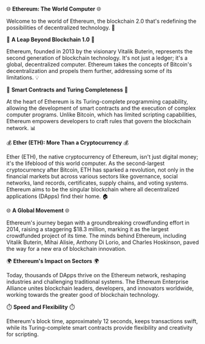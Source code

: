 🌐 **Ethereum: The World Computer** 🌐

Welcome to the world of Ethereum, the blockchain 2.0 that's redefining the possibilities of decentralized technology. 🚀

🌟 **A Leap Beyond Blockchain 1.0** 🌟

Ethereum, founded in 2013 by the visionary Vitalik Buterin, represents the second generation of blockchain technology. It's not just a ledger; it's a global, decentralized computer. Ethereum takes the concepts of Bitcoin's decentralization and propels them further, addressing some of its limitations. 💡

📜 **Smart Contracts and Turing Completeness** 📜

At the heart of Ethereum is its Turing-complete programming capability, allowing the development of smart contracts and the execution of complex computer programs. Unlike Bitcoin, which has limited scripting capabilities, Ethereum empowers developers to craft rules that govern the blockchain network. 📊

💰 **Ether (ETH): More Than a Cryptocurrency** 💰

Ether (ETH), the native cryptocurrency of Ethereum, isn't just digital money; it's the lifeblood of this world computer. As the second-largest cryptocurrency after Bitcoin, ETH has sparked a revolution, not only in the financial markets but across various sectors like governance, social networks, land records, certificates, supply chains, and voting systems. Ethereum aims to be the singular blockchain where all decentralized applications (DApps) find their home. 🏠

🌐 **A Global Movement** 🌐

Ethereum's journey began with a groundbreaking crowdfunding effort in 2014, raising a staggering $18.3 million, marking it as the largest crowdfunded project of its time. The minds behind Ethereum, including Vitalik Buterin, Mihai Alisie, Anthony Di Lorio, and Charles Hoskinson, paved the way for a new era of blockchain innovation.

🌍 **Ethereum's Impact on Sectors** 🌍

Today, thousands of DApps thrive on the Ethereum network, reshaping industries and challenging traditional systems. The Ethereum Enterprise Alliance unites blockchain leaders, developers, and innovators worldwide, working towards the greater good of blockchain technology.

⏱️ **Speed and Flexibility** ⏱️

Ethereum's block time, approximately 12 seconds, keeps transactions swift, while its Turing-complete smart contracts provide flexibility and creativity for scripting.